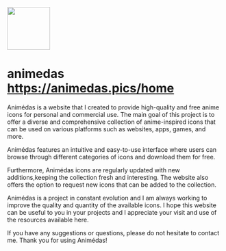 
<img src="https://user-images.githubusercontent.com/69166890/230820887-3b2e84c8-dcfd-4d37-a897-8ffd718766aa.png" height="100px">

# animedas https://animedas.pics/home

Animédas is a website that I created to provide high-quality and free anime icons for personal and commercial use. 
The main goal of this project is to offer a diverse and comprehensive collection of anime-inspired icons that can be used on various platforms such as websites, apps, games, and more.

Animédas features an intuitive and easy-to-use interface where users can browse through different categories of icons and download them for free.

Furthermore, Animédas icons are regularly updated with new additions,keeping the collection fresh and interesting. 
The website also offers the option to request new icons that can be added to the collection.

Animédas is a project in constant evolution and I am always working to improve the quality and quantity of the available icons. 
I hope this website can be useful to you in your projects and I appreciate your visit and use of the resources available here.

If you have any suggestions or questions, please do not hesitate to contact me. Thank you for using Animédas!
